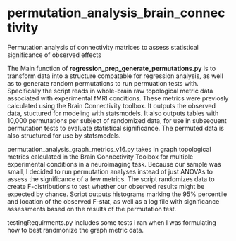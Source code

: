 # permutation_analysis_brain_connectivity
Permutation analysis of connectivity matrices to assess statistical significance of observed effects

The Main function of <b>regression_prep_generate_permutations.py</b> is to transform data into a structure compatable for regression analysis, as well as to generate random permutations to run permuation tests with. Specifically the script reads in whole-brain raw topological metric data associated with experimental fMRI conditions. These metrics were previosly calculated using the Brain Connectivity toolbox.
It outputs the observed data, stuctured for modeling with statsmodels.
It also outputs tables with 10,000 permutations per subject of randomized data, for use in subsequent permutation tests to evaluate statistical significance. The permuted data is also structured for use by statsmodels.

permutation_analysis_graph_metrics_v16.py takes in graph topological metrics calculated in the Brain Connectivity Toolbox for multiple experimental conditions in a neuroimaging task. 
Because our sample was small, I decided to run permutation analyses instead of just ANOVAs to assess the significance of a few metrics. 
The script randomizes data to create F-distributions to test whether our observed results might be expected by chance. 
Script outputs histograms marking the 95% percentile and location of the observed F-stat, as well as a log file with significance assessments based on the results of the permutation test. 

testingRequirments.py includes some tests i ran when I was formulating how to best randmonize the graph metric data. 
